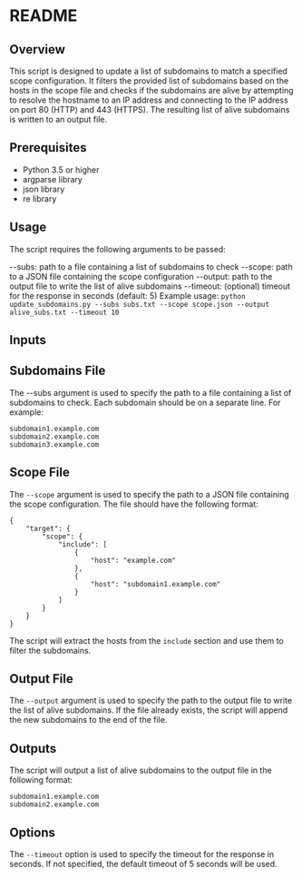 # README
## Overview
This script is designed to update a list of subdomains to match a specified scope configuration. It filters the provided list of subdomains based on the hosts in the scope file and checks if the subdomains are alive by attempting to resolve the hostname to an IP address and connecting to the IP address on port 80 (HTTP) and 443 (HTTPS). The resulting list of alive subdomains is written to an output file.

## Prerequisites
- Python 3.5 or higher
- argparse library
- json library
- re library

## Usage
The script requires the following arguments to be passed:

--subs: path to a file containing a list of subdomains to check
--scope: path to a JSON file containing the scope configuration
--output: path to the output file to write the list of alive subdomains
--timeout: (optional) timeout for the response in seconds (default: 5)
Example usage:
`python update_subdomains.py --subs subs.txt --scope scope.json --output alive_subs.txt --timeout 10`
## Inputs
## Subdomains File
The --subs argument is used to specify the path to a file containing a list of subdomains to check. Each subdomain should be on a separate line. For example:
```
subdomain1.example.com
subdomain2.example.com
subdomain3.example.com
```
## Scope File
The `--scope` argument is used to specify the path to a JSON file containing the scope configuration. The file should have the following format:
```
{
    "target": {
        "scope": {
            "include": [
                {
                    "host": "example.com"
                },
                {
                    "host": "subdomain1.example.com"
                }
            ]
        }
    }
}
```
The script will extract the hosts from the `include` section and use them to filter the subdomains.

## Output File
The `--output` argument is used to specify the path to the output file to write the list of alive subdomains. If the file already exists, the script will append the new subdomains to the end of the file.

## Outputs
The script will output a list of alive subdomains to the output file in the following format:
```
subdomain1.example.com
subdomain2.example.com
```
## Options
The `--timeout` option is used to specify the timeout for the response in seconds. If not specified, the default timeout of 5 seconds will be used.
